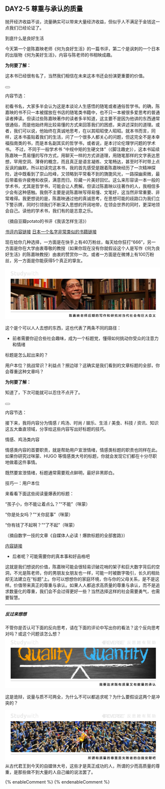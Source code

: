 ## DAY2-5 尊重与承认的质量

抛开经济收益不谈，流量确实可以带来大量经济收益，但似乎人不满足于金钱这一点我们已经论证了。

<!--sec data-title="Studywith知识链接" data-id="section42" data-show=true ces-->

到底什么是良好生活

今天第一个是陈嘉映老师《何为良好生活》的一篇书评，第二个是讽刺的一个日本的出版物《何为美好生活》，内容与陈老师的书相映成趣。

**为何要了解：**

这本书已经很有名了，当然我们相信在未来这本书还会扮演更重要的价值。

<button class="section" target="section43" show="展开具体内容" hide="收起具体内容" ></button>

<!--endsec-->

<!--sec data-title="链接主题" aria-expanded="false" data-id="section43" data-show=false ces-->

内容节选：

初看书名，大家多半会认为这是本谈论人生感悟的随笔或者通俗哲学书。的确，陈嘉映的书不只一本被摆放在书店的随笔类书籍中，也不只一本被很多爱思考的普通读者捧读。但读过些陈嘉映著作的读者多半知道，这主要不是因为他讲的东西通常很通俗，而是他始终用比较易懂的方式来回答我们的困惑，来讲述深刻的道理。或者，我们可以说，他始终在真诚地思考，在以其昭昭使人昭昭。就本书而言，同样，这本书虽贴着我们的生活，问了一个很多人都关心的问题，但这完全不是本幸福指南类的书，而是本名副其实的哲学书，或者说，是本讨论伦理学问题的学术书。
不过，不同于一般学术书 “中规中矩的生硬文体”（《脚注趣史》），这本书延续陈嘉映一贯易懂的写作方式，用聊天一样的方式讲道理，用随笔那样的文字表达思想，罕用空洞、薄脊的概念，而且真正是语言凝练、文笔畅达，甚至时不时带上点反讽的幽默。所以初读完这本书，我的首先感受是跟着陈嘉映经历了一次精神探险，途中既看到了崇山险峰，又领略到平常看不到的旖旎风光，一路探幽索微，最后带着些许疲倦和收获，满意而归，珍藏一片美好回忆。这么来形容读一本一般的学术书，尤其是哲学书，可能会让人费解。但读过陈嘉映以往著作的人，我相信多少会有这种感触。我倒不主要是说陈嘉映写得易懂、文笔好，这当然非常重要、非常难得。我更想说的是，陈嘉映通过他的真诚思考，在思想可能的歧路口为我们立下警示牌，同时引领我们不断深入思想的开阔地带，在领会世界的同时，更深地领会自己。读他的学术书，我们有的是志意之乐。

（摘自豆瓣potato的书评《我该怎样生活》）

[书评内容链接](https://book.douban.com/review/7488857/)  [日本一个名字非常类似的书籍链接](https://book.douban.com/review/8573000/)

<!--endsec-->

现在给你几种选择，一方面是在快手上有40万粉丝，每天给你狂打“666”，另一方面是你在大学由衷尊敬的教授（如果你现在没有你就假设这个人是写作《何为良好生活》的陈嘉映教授）由衷的赞赏你一次。或者一方面是在微博上有100万粉丝，另一方面是你能获得5个真正的挚友。

![](/assets/12b.jpg)

这个是个可以人人去想的东西，这也代表了两条不同的路径：

* 前者需要你迎合些社会趣味，成为一个标题党，懂得如何挑动你受众的注意力和情绪

<!--sec data-title="Studywith知识链接" data-id="section44" data-show=true ces-->

标题是怎么起出来的？

用户本位？挑战常识？利益点？擦边球？这确实是我们看到的文章标题的全部，你会尊重这种文章吗？

**为何要了解：**

知道了，下次可能就可以忍住不点开了。

<button class="section" target="section45" show="展开具体内容" hide="收起具体内容" ></button>

<!--endsec-->

<!--sec data-title="链接主题" aria-expanded="false" data-id="section45" data-show=false ces-->

内容节选：

接下来，我将内容分为情感 / 鸡汤、时尚 / 娱乐、生活 / 美食、科技 / 资讯、知识这五大垂直领域，分享给这些内容写出好标题的技巧。

情感、鸡汤类内容

情感类内容的首要职责，就是帮助用户宣泄情绪，情感类标题的职责也同样在此。如果你研究过咪蒙、HUGO 等情感类大号的标题，你就会发现它们都在十分尽职地做着这件事情。

既然要宣泄情绪，标题通常需要观点鲜明，最好非黑即白。

技巧一：用户本位

来看看下面这些阅读量爆表的标题：

“孩子小，你不能让着点么？”“不能”（咪蒙）

“你是处女吗？”“关你屁事”（咪蒙）

“你有钱了不起啊？”“了不起”（咪蒙）

（摘自数字一技的文章《自媒体人必读！爆款标题的全部套路》）

[内容链接](http://k.sina.cn/article_5903399489_15fdeba41001001856.html?cre=aspect&mod=r&loc=5&r=9&doct=0&rfunc=0)

<!--endsec-->

* 后者呢？可能需要你的真本事和好品格吧

这就是我们想说的价值，陈嘉映可能会很轻易识破花哨的架子和巨大数字背后的空洞，不光是陈老师，你的男朋友女朋友也一样，可能一时被数字吸引，长久的相处却无法建立在“标题”上。你可以想想你的家庭环境，你与你的父母关系，是不是这样。价值带来真正的尊重与承认。如果人人都追求高质量的尊重与承认，而不是追求数量化的尊重，我们会不会过得更好一些？当然选择这样的社会需要勇气，也需要智慧。


---

##### 反过来想想

不管你是否认可下面的反向思考，请在下面的评论中写出你的看法？这个反向思考对吗？或这个问题该怎么想？![](/assets/35.jpg)

这是诡辩，说量与质不可两全，为什么不可以都追求呢？为什么要假设这两个是冲突的？

![](/assets/36.jpg)从古代君王到今天的自媒体大号，这些才是真正成功的人，所谓的少而高质量的尊重，是那些做不到大量的人自己编的说法罢了。

{% enableComment %}
{% endenableComment %}

